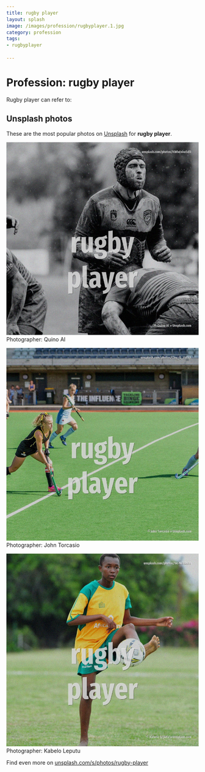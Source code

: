 ```yaml
---
title: rugby player
layout: splash
image: /images/profession/rugbyplayer.1.jpg
category: profession
tags:
- rugbyplayer

---
```

# Profession: rugby player

Rugby player can refer to:

 
## Unsplash photos
These are the most popular photos on [Unsplash](https://unsplash.com) for **rugby player**.
 
![rugby player](/images/profession/rugbyplayer.1.jpg)
Photographer:  Quino Al
 
![rugby player](/images/profession/rugbyplayer.2.jpg)
Photographer:  John Torcasio
 
![rugby player](/images/profession/rugbyplayer.3.jpg)
Photographer:  Kabelo Leputu
 
Find even more on [unsplash.com/s/photos/rugby-player](https://unsplash.com/s/photos/rugby-player)
 
